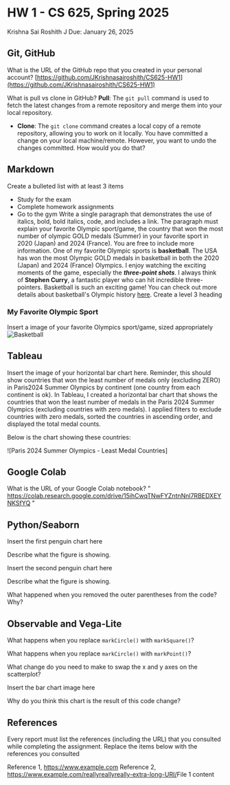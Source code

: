 # HW 1 - CS 625, Spring 2025

Krishna Sai Roshith J 
Due: January 26, 2025

## Git, GitHub

What is the URL of the GitHub repo that you created in your personal account?
   [https://github.com/JKrishnasairoshith/CS625-HW1](https://github.com/JKrishnasairoshith/CS625-HW1)

What is pull vs clone in GitHub?
   **Pull**: The `git pull` command is used to fetch the latest changes from a remote repository and merge them into your local repository.
- **Clone**: The `git clone` command creates a local copy of a remote repository, allowing you to work on it locally.
You have committed a change on your local machine/remote. However, you want to undo the changes committed. How would you do that?

## Markdown

Create a bulleted list with at least 3 items
- Study for the exam
- Complete homework assignments
- Go to the gym
Write a single paragraph that demonstrates the use of italics, bold, bold italics, code, and includes a link. The paragraph must explain your favorite Olympic sport/game, the country that won the most number of olympic GOLD medals (Summer) in your favorite sport in 2020 (Japan) and 2024 (France). You are free to include more information.
One of my favorite Olympic sports is **basketball**. The USA has won the most Olympic GOLD medals in basketball in both the 2020 (Japan) and 2024 (France) Olympics. I enjoy watching the exciting moments of the game, especially the **_three-point shots_**. I always think of **Stephen Curry**, a fantastic player who can hit incredible three-pointers. Basketball is such an exciting game! You can check out more details about basketball's Olympic history [here](https://en.wikipedia.org/wiki/Basketball_at_the_Summer_Olympics).
Create a level 3 heading
### My Favorite Olympic Sport
Insert a image of your favorite Olympics sport/game, sized appropriately
![Basketball](https://www.example.com/path-to-your-image.jpg)
## Tableau

Insert the image of your horizontal bar chart here. Reminder, this should show countries that won the least number of medals only (excluding ZERO) in Paris2024 Summer Olynpics by continent (one country from each continent is ok).
In Tableau, I created a horizontal bar chart that shows the countries that won the least number of medals in the Paris 2024 Summer Olympics (excluding countries with zero medals). I applied filters to exclude countries with zero medals, sorted the countries in ascending order, and displayed the total medal counts.

Below is the chart showing these countries:

![Paris 2024 Summer Olympics - Least Medal Countries]
## Google Colab

What is the URL of your Google Colab notebook? " https://colab.research.google.com/drive/15ihCwqTNwFYZntnNnl7RBEDXEYNKSfYQ "

## Python/Seaborn

Insert the first penguin chart here

Describe what the figure is showing.

Insert the second penguin chart here

Describe what the figure is showing.

What happened when you removed the outer parentheses from the code? Why?

## Observable and Vega-Lite

What happens when you replace `markCircle()` with `markSquare()`?

What happens when you replace `markCircle()` with `markPoint()`?

What change do you need to make to swap the x and y axes on the scatterplot?

Insert the bar chart image here

Why do you think this chart is the result of this code change?

## References

Every report must list the references (including the URL) that you consulted while completing the assignment. Replace the items below with the references you consulted

 Reference 1, <https://www.example.com>
 Reference 2, <https://www.example.com/reallyreallyreally-extra-long-URI/>File 1 content
